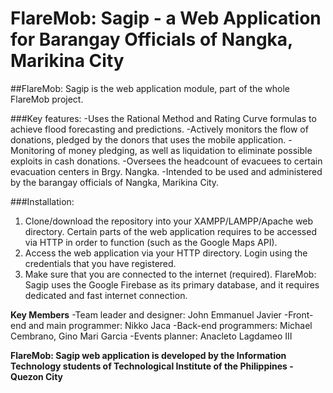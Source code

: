 # FlareMob: Sagip - a Web Application for Barangay Officials of Nangka, Marikina City

##FlareMob: Sagip is the web application module, part of the whole FlareMob project.

###Key features:
-Uses the Rational Method and Rating Curve formulas to achieve flood forecasting and predictions.
-Actively monitors the flow of donations, pledged by the donors that uses the mobile application.
-Monitoring of money pledging, as well as liquidation to eliminate possible exploits in cash donations.
-Oversees the headcount of evacuees to certain evacuation centers in Brgy. Nangka.
-Intended to be used and administered by the barangay officials of Nangka, Marikina City.

###Installation:
1. Clone/download the repository into your XAMPP/LAMPP/Apache web directory. Certain parts of the web application requires to be accessed via HTTP in order to function (such as the Google Maps API).
2. Access the web application via your HTTP directory. Login using the credentials that you have registered.
3. Make sure that you are connected to the internet (required). FlareMob: Sagip uses the Google Firebase as its primary database, and it requires dedicated and fast internet connection.

**Key Members**
-Team leader and designer: John Emmanuel Javier
-Front-end and main programmer: Nikko Jaca
-Back-end programmers: Michael Cembrano, Gino Mari Garcia
-Events planner: Anacleto Lagdameo III

**FlareMob: Sagip web application is developed by the Information Technology students of Technological Institute of the Philippines - Quezon City**
